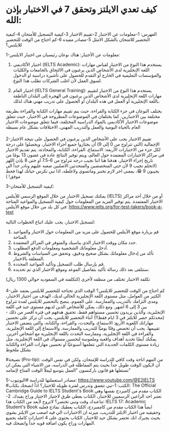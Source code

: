# كيف تعدي الايلتز وتحقق 7 في الاختبار بإذن الله:

الفهرس: 
1-معلومات عن الاختبار
2-تقييم الاختبار
3-كيفية التسجيل للأمتحان
4-كيفية التحضير للامتحان بالشكل الامثل
5-مصادر مفيده
6-كم احتاج من الوقت للتحضير للايلتس؟



1-معلومات عن الأختبار:
هناك نوعان رئيسيان من اختبار الايلتس:

1. اختبار الأكاديمي (IELTS Academic): يستخدم هذا النوع من الاختبار لقياس مهارات اللغة الإنجليزية لدى الأشخاص الذين يرغبون في الالتحاق بالجامعات والكليات والمؤسسات التعليمية في الخارج أو التقدم للحصول على تأشيرة دراسية او الدخول لسوق العمل لأن اغلب الشركات تطلب هذا النوع.

2. اختبار العام (IELTS General Training): يستخدم هذا النوع من الاختبار لتقييم مهارات اللغة الإنجليزية لدى الأشخاص الذين يرغبون في الهجرة إلى البلدان الناطقة باللغة الإنجليزية أو العمل في هذه البلدان أو الحصول على تدريب مهني هناك لذلك.

يختلف النوعان في جزء الكتابة والقراءة، حيث يتم تقييم مهارات الكتابة والقراءة بطريقة مختلفة بين الاختبارين. كما يختلفان في الموضوعات المطروحة في الاختبار، حيث تتعلق موضوعات الاختبار الأكاديمي بالمواد الدراسية المختلفة، فيما تتعلق موضوعات الاختبار العام بالحياة اليومية والعمل والتدريب المهني، الاختلافات بشكل عام بسيطه

####
2-تقييم الاختبار
يجب على الأشخاص الذين يرغبون في الحصول على نتيجة الاختبار الإجمالية (التي تتراوح من 0 إلى 9) أن يجتازوا جميع أجزاء الاختبار، ويحصلوا على درجة لكل جزء من الاختبارات الأربعة: الاستماع، القراءة، الكتابة، والمحادثة. يتم تقديم الاختبار في مراكز الاختبارات المعتمدة حول العالم، ويتم توفير النتائج عادة في غضون 13 يومًا من تاريخ إجراء الاختبار، هدفنا هنا اننا نجيب درجه تتراوح من 6-7.5 او حتى 8 بإذن اللهز
(لاتحلم تجيب 9 لأن حتى المتخصصين والمتحدثين الاصليين صعبه عليهم ونادر جداً الي يجيبون 9 😁، بمعنى اخر لازم تختبر وماتسوي ولاغلطه، اذا تبي تكرس حياتك لهذا فحظ موفق! )

3-كيفية التسجيل للأمتحان:

يمكنك تسجيل الاختبار من خلال الموقع الرسمي للأيتلس (IELTS) أو من خلال أحد مراكز الاختبار المعتمدة. يتم توفير المزيد من المعلومات حول كيفية التسجيل والمواعيد المتاحة في كل بلد من خلال موقع الأيتلس:
https://www.ielts.org/for-test-takers/book-a-test

لتسجيل الاختبار، يجب عليك اتباع الخطوات التالية:
1. قم بزيارة موقع الأيتلس للحصول على مزيد من المعلومات حول الاختبار والمواعيد المتاحة.
2. حدد مكان ووقت الاختبار الذي يناسبك والمتوفر في المراكز المعتمدة.
3. أدخل معلوماتك الشخصية ومعلومات الدفع المطلوب.
4. تأكد من إدخال معلوماتك بشكل صحيح ودقيق، وتحقق من السياسات والشروط المتعلقة بالاختبار.
5. قم بإرسال طلب التسجيل وتأكيد المواعيد المحددة.
6. ستتلقى بعد ذلك رسالة تأكيد بتفاصيل الموعد وموقع الاختبار الذي تم تحديده.

تكلفة الاختبار تختلف من منطقه لأخرى (كتكلفته في السعوديه حوالي 1300 ريال)

####
4-كم احتاج من الوقت للتحضير للايلتس؟
الوقت الذي تحتاجه للتحضير للايلتس يعتمد على الكثير من العوامل، مثل مستوى اللغة الإنجليزية الحالي لديك، الهدف من اجتياز الاختبار، ومدى التزامك بالتدريب والممارسة.
على العموم، ينصح بالتحضير للايلتس لمدة تتراوح بين 3 إلى 6 أشهر. ومع ذلك، يمكن للأشخاص الذين لديهم مستوى جيد في اللغة الإنجليزية، والذين يريدون تحسين مستواهم فقط، تحقيق هدفهم في فترة أقصر من ذلك - (محدثكم حضر للايلتز في 3 ايام فقط!!)
أثناء التحضير للايلتس، يجب أن تركز على تحسين مهاراتك اللغوية الأربع: الاستماع، والتحدث، والقراءة، والكتابة، والتي يتضمن الاختبار تقييمها.
يجب أن تخصص وقتًا يوميًا للتدريب والممارسة، والاستماع إلى اللغة الإنجليزية، والقراءة في اللغة الإنجليزية، وممارسة التحدث باللغة الإنجليزية مع أشخاص آخرين. يمكنك أيضًا تحديد أهداف واقعية وملموسة لتحسين مستواك في اللغة الإنجليزية، مثل زيادة مستوى الكلمات الجديدة التي تتعلمها أسبوعيًا أو تحسين مهارات القراءة والكتابة بشكل ملحوظ

#نصيحة (Pro-tip):
من المهم اتاحة وقت كافي للدراسة للإمتحان، ولكن في نفس الوقت ان لايكون الوقت طويل جداً بحيث يتم المماطله في الدراسه، من الاشياء التي يمكن ان تستغلها هو قانون باركنسون "العمل يتوسع ليملأ الوقت المتاح لإتمامه"


5-مصادر استعملتها للدراسة
#اليوتيوب:
https://www.youtube.com/@E2IELTS
#الكتب:
1-تبي تتعمق وتدرس لفترة طويله للاختبار؟ اذاً انصحك بكتاب:
The Official Cambridge Guide to IELTS Student's Book
الكتاب مقدم من كامبردج نفسها وهي تعتبر احد الراعين الرسميين للاختبار، الكتاب يعطي طرق لاجتياز الاختبار وراح يفيدك.
2-ماعندك وقت وتبي تختصر؟ لاتروح لأبعد من الكتاب هذا:
IELTS 17: Academic Student's Book
ايضاً هذا الكتاب مقدم من كاممبردج، الكتاب يعطيك نماذج فعليه وحقيقيه من اختبار الايلتز للتدريب، ميزته ان الاختبارات الي فيه اصعب من الايلتز بشوي بحيث يجبرك انك تحضر بشكل جيد للاختبار، الكتاب يحتوي على 4 اختبارات كامله بجميع المهارات وراح يكون اضافة قويه جداً وانصحك فيه.
